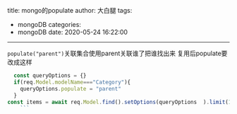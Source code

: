 title: mongo的populate
author: 大白腿
tags:
  - mongoDB
categories:
  - mongoDB
date: 2020-05-24 16:22:00
---
 ``populate("parent")``关联集合使用parent关联谁了把谁找出来
复用后populate要改成这样
    
```js
  const queryOptions = {}
  if(req.Model.modelName==="Category"){
    queryOptions.populate = "parent"
  }
const items = await req.Model.find().setOptions(queryOptions  ).limit(10)
    ```
